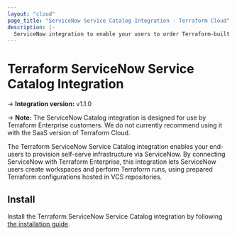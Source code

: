```yaml
---
layout: "cloud"
page_title: "ServiceNow Service Catalog Integration - Terraform Cloud"
description: |-
  ServiceNow integration to enable your users to order Terraform-built infrastructure from ServiceNow
---
```


# Terraform ServiceNow Service Catalog Integration

-> **Integration version:**  v1.1.0

-> **Note:** The ServiceNow Catalog integration is designed for use by Terraform Enterprise customers. We do not currently recommend using it with the SaaS version of Terraform Cloud.

The Terraform ServiceNow Service Catalog integration enables your end-users to provision self-serve infrastructure via ServiceNow. By connecting ServiceNow with Terraform Enterprise, this integration lets ServiceNow users create workspaces and perform Terraform runs, using prepared Terraform configurations hosted in VCS repositories.

## Install

Install the Terraform ServiceNow Service Catalog integration by following [the
installation guide](./install.html).
